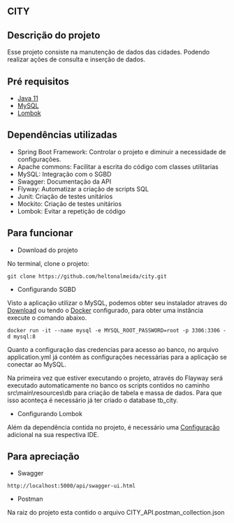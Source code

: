 ## CITY

## Descrição do projeto

Esse projeto consiste na manutenção de dados das cidades. Podendo realizar ações de consulta e inserção de dados.

## Pré requisitos

- [Java 11](https://www.oracle.com/java/technologies/javase-jdk11-downloads.html)
- [MySQL](https://www.mysql.com/)
- [Lombok](https://projectlombok.org/)

## Dependências utilizadas

- Spring Boot Framework: Controlar o projeto e diminuir a necessidade de configurações.
- Apache commons: Facilitar a escrita do código com classes utilitarias
- MySQL: Integração com o SGBD
- Swagger: Documentação da API
- Flyway: Automatizar  a criação de scripts SQL 
- Junit: Criação de testes unitários
- Mockito: Criação de testes unitários
- Lombok: Evitar a repetição de código

## Para funcionar 

- Download do projeto

No terminal, clone o projeto:

```
git clone https://github.com/heltonalmeida/city.git
```

- Configurando SGBD

Visto a aplicação utilizar o MySQL, podemos obter seu instalador atraves do [Download](https://www.mysql.com/downloads/) 
ou tendo o [Docker](https://www.docker.com/) configurado, para obter uma instância execute o comando abaixo.  

```
docker run -it --name mysql -e MYSQL_ROOT_PASSWORD=root -p 3306:3306 -d mysql:8
```

Quanto a configuração das credencias para acesso ao banco, no arquivo application.yml já contém as configurações necessárias para a aplicação se conectar ao MySQL.

Na primeira vez que estiver executando o projeto, através do Flayway será executado automaticamente no banco os scripts contidos no caminho src\main\resources\db para criação de tabela e massa de dados. Para que isso aconteça é necessário já ter criado o database tb_city.

- Configurando Lombok

Além da dependência contida no projeto, é necessário uma [Configuração](https://projectlombok.org/setup/overview) adicional na sua respectiva IDE.

## Para apreciação

- Swagger 

```
http://localhost:5000/api/swagger-ui.html
```
- Postman

Na raiz do projeto esta contido o arquivo CITY_API.postman_collection.json





